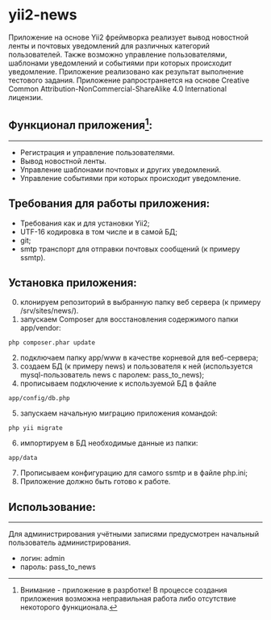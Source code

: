 # yii2-news

Приложение на основе Yii2 фреймворка реализует вывод новостной ленты и почтовых уведомлений для различных категорий пользователей. Также возможно управление пользователями, шаблонами уведомлений и событиями при которых происходит уведомление. Приложение реализовано как результат выполнение тестового задания. Приложение рапространяется на основе Сreative Сommon Attribution-NonCommercial-ShareAlike 4.0 International  лицензии.

## Функционал приложения[^1]:
----------------------
- Регистрация и управление пользователями.
- Вывод новостной ленты.
- Управление шаблонами почтовых и других уведомлений.
- Управление событиями при которых происходит уведомление.

## Требования для работы приложения:
- Требования как и для установки Yii2;
- UTF-16 кодировка в том числе и в самой БД;
- git;
- smtp транспорт для отправки почтовых сообщений (к примеру ssmtp).

## Установка приложения:
0. клонируем репозиторий в выбранную папку веб сервера (к примеру /srv/sites/news/).
1. запускаем Composer для восстановления содержимого папки app/vendor:
```
php composer.phar update
```
2. подключаем папку app/www в качестве корневой для веб-сервера;
3. создаем БД (к примеру news) и пользователя к ней (используется mysql-пользователь news с паролем: pass_to_news);
4. прописываем подключение к используемой БД в файле 
```
app/config/db.php
```
5. запускаем начальную миграцию приложения командой:
```
php yii migrate
```
6. импортируем в БД необходимые данные из папки:
```
app/data
```
7. Прописываем конфигурацию для самого ssmtp и в файле php.ini;
8. Приложение должно быть готово к работе.

## Использование:
--------------
Для администрирования учётными записями предусмотрен начальный пользователь администрирования.
- логин: admin
- пароль: pass_to_news

[^1]: Внимание - приложение в разрботке! В процессе создания приложения возможна неправильная работа либо отсутствие некоторого функционала.
